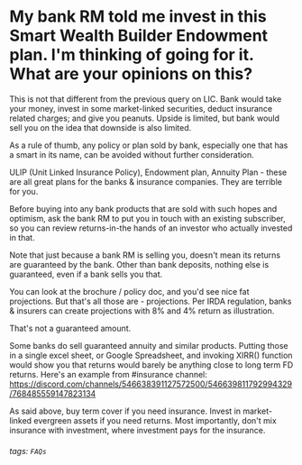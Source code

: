 # My bank RM told me invest in this Smart Wealth Builder Endowment plan. I'm thinking of going for it. What are your opinions on this?

This is not that different from the previous query on LIC. Bank would take your money, invest in some market-linked securities, deduct insurance related charges; and give you peanuts. Upside is limited, but bank would sell you on the idea that downside is also limited.

As a rule of thumb, any policy or plan sold by bank, especially one that has a smart in its name, can be avoided without further consideration.

ULIP (Unit Linked Insurance Policy), Endowment plan, Annuity Plan - these are all great plans for the banks & insurance companies. They are terrible for you.

Before buying into any bank products that are sold with such hopes and optimism, ask the bank RM to put you in touch with an existing subscriber, so you can review returns-in-the hands of an investor who actually invested in that.

Note that just because a bank RM is selling you, doesn't mean its returns are guaranteed by the bank. Other than bank deposits, nothing else is guaranteed, even if a bank sells you that.

You can look at the brochure / policy doc, and you'd see nice fat projections. But that's all those are - projections. Per IRDA regulation, banks & insurers can create projections with 8% and 4% return as illustration.

That's not a guaranteed amount.

Some banks do sell guaranteed annuity and similar products. Putting those in a single excel sheet, or Google Spreadsheet, and invoking XIRR() function would show you that returns would barely be anything close to long term FD returns. Here's an example from #insurance channel: https://discord.com/channels/546638391127572500/546639811792994329/768485559147823134

As said above, buy term cover if you need insurance. Invest in market-linked evergreen assets if you need returns. Most importantly, don't mix insurance with investment, where investment pays for the insurance.

###### tags: `FAQs`